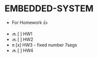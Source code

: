 # EMBEDDED-SYSTEM
- For Homework :+1:
* :soon:  [ ] HW1 
* :soon:  [ ] HW2 
* :on:    [x] HW3 - fixed number 7segs
* :soon:  [ ] HW4 
